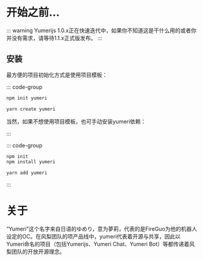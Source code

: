 # 开始之前...

::: warning
Yumerijs 1.0.x正在快速迭代中，如果你不知道这是干什么用的或者你并没有需求，请等待1.1.x正式版发布。
:::

## 安装

最方便的项目初始化方式是使用项目模板：

::: code-group

```bash [npm]
npm init yumeri
```

```bash [yarn]
yarn create yumeri
```

当然，如果不想使用项目模板，也可手动安装yumeri依赖：

:::

::: code-group

```bash [npm]
npm init
npm install yumeri
```

```bash [yarn]
yarn add yumeri
```

:::

# 关于

“Yumeri”这个名字来自日语的ゆめり，意为夢莉，代表的是FireGuo为他的机器人设定的OC。在风梨团队的项产品线中，yumeri代表着开源与共享，因此以Yumeri命名的项目（包括Yumerijs、Yumeri Chat、Yumeri Bot）等都传递着风梨团队的开放开源理念。
